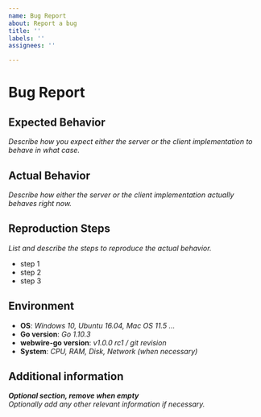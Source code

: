 ```yaml
---
name: Bug Report
about: Report a bug
title: ''
labels: ''
assignees: ''

---
```


# Bug Report
## Expected Behavior
_Describe how you expect either the server or the client implementation to behave in what case._

## Actual Behavior
_Describe how either the server or the client implementation actually behaves right now._

## Reproduction Steps
_List and describe the steps to reproduce the actual behavior._
- step 1
- step 2
- step 3

## Environment
 - **OS**: _Windows 10, Ubuntu 16.04, Mac OS 11.5 ..._
 - **Go version**: _Go 1.10.3_
 - **webwire-go version**: _v1.0.0 rc1 / git revision_
 - **System**: _CPU, RAM, Disk, Network (when necessary)_

## Additional information
_**Optional section, remove when empty**_<br>
_Optionally add any other relevant information if necessary._
